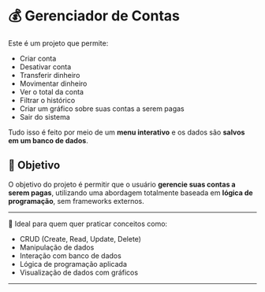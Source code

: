 # 💰 Gerenciador de Contas

Este é um projeto que permite:

- Criar conta  
- Desativar conta  
- Transferir dinheiro  
- Movimentar dinheiro  
- Ver o total da conta  
- Filtrar o histórico  
- Criar um gráfico sobre suas contas a serem pagas  
- Sair do sistema  

Tudo isso é feito por meio de um **menu interativo** e os dados são **salvos em um banco de dados**.

## 🎯 Objetivo

O objetivo do projeto é permitir que o usuário **gerencie suas contas a serem pagas**, utilizando uma abordagem totalmente baseada em **lógica de programação**, sem frameworks externos.

---

📌 Ideal para quem quer praticar conceitos como:

- CRUD (Create, Read, Update, Delete)
- Manipulação de dados
- Interação com banco de dados
- Lógica de programação aplicada
- Visualização de dados com gráficos

---
